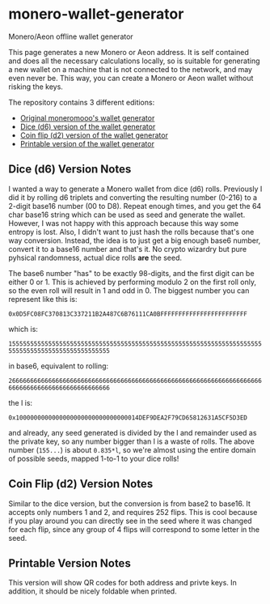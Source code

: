 # monero-wallet-generator
Monero/Aeon offline wallet generator

This page generates a new Monero or Aeon address.
It is self contained and does all the necessary calculations locally,
so is suitable for generating a new wallet on a machine that is not connected to the network,
and may even never be. This way, you can create a Monero or Aeon wallet without risking the keys.

The repository contains 3 different editions:

- [Original moneromooo's wallet generator](https://jollymort.github.io/monero-wallet-generator/monero-wallet-generator.html)
- [Dice (d6) version of the wallet generator](https://jollymort.github.io/monero-wallet-generator/monero-wallet-generator-d6.html)
- [Coin flip (d2) version of the wallet generator](https://jollymort.github.io/monero-wallet-generator/monero-wallet-generator-d2.html)
- [Printable version of the wallet generator](https://jollymort.github.io/monero-wallet-generator/monero-wallet-generator-print.html)

## Dice (d6) Version Notes

I wanted a way to generate a Monero wallet from dice (d6) rolls.
Previously I did it by rolling d6 triplets and converting the resulting number (0-216) to a 2-digit base16 number (00 to D8).
Repeat enough times, and you get the 64 char base16 string which can be used as seed and generate the wallet.
However, I was not happy with this approach because this way some entropy is lost.
Also, I didn't want to just hash the rolls because that's one way conversion.
Instead, the idea is to just get a big enough base6 number, convert it to a base16 number and that's it.
No crypto wizardry but pure pyhsical randomness, actual dice rolls **are** the seed.

The base6 number "has" to be exactly 98-digits, and the first digit can be either 0 or 1. This is achieved by performing modulo 2 on the first roll only, so the even roll will result in 1 and odd in 0. The biggest number you can represent like this is:

`0x0D5FC08FC370813C337211B2A487C6B76111CA0BFFFFFFFFFFFFFFFFFFFFFFFF`

which is:

`15555555555555555555555555555555555555555555555555555555555555555555555555555555555555555555555555`

in base6, equivalent to rolling:

`26666666666666666666666666666666666666666666666666666666666666666666666666666666666666666666666666`

the l is:

`0x1000000000000000000000000000000014DEF9DEA2F79CD65812631A5CF5D3ED`

and already, any seed generated is divided by the l and remainder used as the private key, so any number bigger than l is a waste of rolls. The above number (`155...`) is about `0.835*l`, so we're almost using the entire domain of possible seeds, mapped 1-to-1 to your dice rolls!

## Coin Flip (d2) Version Notes

Similar to the dice version, but the conversion is from base2 to base16. It accepts only numbers 1 and 2, and requires 252 flips. This is cool because if you play around you can directly see in the seed where it was changed for each flip, since any group of 4 flips will correspond to some letter in the seed.

## Printable Version Notes

This version will show QR codes for both address and privte keys. In addition, it should be nicely foldable when printed.
